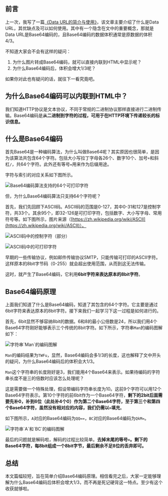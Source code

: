## 前言

上一次，我写了一篇[《Data URL的简介与使用》](http://verymuch.site/2017/12/14/Data-URL%E7%AE%80%E4%BB%8B%E4%B8%8E%E4%BD%BF%E7%94%A8/)，该文章主要介绍了什么是Data URL，其优缺点及可以如何使用。其中有一个隐含在文中的重要概念，那就是Data URL是Base64编码的，且Base64编码的数据体积通常是原数据的体积4/3。

不知道大家会不会有这样的疑问：

1. 为什么图片转成Base64编码，就可以直接内联到HTML中显示呢？
2. 为什么Base64编码后，体积会增大1/3呢？

如果你对此也有疑问的话，就往下一看究竟吧。

<!-- more -->

## 为什么Base64编码可以内联到HTML中？

我们知道HTTP协议是文本协议，不同于常规的二进制协议那样直接进行二进制传输。Base64编码是**从二进制到字符的过程，可用于在HTTP环境下传递较长的标识信息。**

## 什么是Base64编码

首先Base64是一种编码算法，为什么叫做Base64呢？其实原因也很简单，是因为该算法共包含64个字符。包括大小写拉丁字母各26个、数字10个、加号`+`和斜杠`/`，共64个字符。此外还有等号`=`用来作为后缀用途。

字符与索引的对应关系如下图所示。

![Base64编码算法支持的64个可打印字符](http://p8.qhimg.com/t01cd05728cc2469e0a.png)

但，为什么Base64编码算法只支持64个字符呢？

首先，我们先回顾下ASCII码。ASCII码的范围是0-127，其中0-31和127是控制字符，共33个。其余95个，即32-126是可打印字符，包括数字、大小写字母、常用符号等。如下图所示，图片来源（[https://zh.wikipedia.org/wiki/ASCII](https://zh.wikipedia.org/wiki/ASCII)）。

![ASCII码中的控制字符（部分）](http://p7.qhimg.com/t011686deb97b16adb2.png)

![ASCII码中的可打印字符](http://p5.qhimg.com/t01d01e6b27d3c890ef.png)

早期的一些传输协议，例如邮件传输协议SMTP，只能传输可打印的ASCII字符。这样原本的8bit字节码（0-255）就会超出使用范围，从而到这无法传输。

这时，就产生了Base64编码，它利用**6bit字符来表达原本的8bit字符**。

## Base64编码原理

上面我们知道了什么是Base64编码，知道了其包含的64个字符。它主要是通过6bit字符来表达原本的8bit字符。接下来我们一起学习下这一过程是如何进行的。

首先，6bit显然不够容纳8bit的数据。6和8的最小公倍数是24，所以我们用4个Base64字符刚好能够表示三个传统的8bit字符。如下所示，字符串`Man`的编码图解如下：

![字符串\`Man\`的编码图解](http://p0.qhimg.com/t016bbb78cbf25acb9b.png)

`Man`的编码结果为`TWFu`，显然，Base64编码会多1/3的长度，这也解释了文中开头的疑问，为什么Base64编码后的体积会大1/3。

`Man`这个字符串的长度刚好是3，我们能用4个Base64来表示。如果待编码的字符串长度不是三的倍数时应该怎么处理呢？

这是需要做一个特殊处理，假设带编码字符串长度为10。这前9个字符可以用12个Base64字符表示。第10个字符的前6bit作为一个Base64字符，**剩下的2bit后面需要先补0，补到6位（此处补4个0）**作为第二个Base64字符，至于第三个和第四个Base64字符，虽然没有相对应的内容，我们仍需**以`=`填充**。

如下图所示，`A`对应的Base64编码为`QQ==`，`BC`对应的Base64编码为`QkM=`。

![字符串\`A\`和\`BC\`的编码图解](http://p0.qhimg.com/t01155296dad2b34aa0.png)

最后的问题就是解码啦，解码的过程比较简单。**去掉末尾的等号`=`。剩下的Base64字符，每8bit组成一个8bit字节，最后剩余不足8位的丢弃即可。**

## 总结

本文篇幅较短，旨在简单介绍Base64编码原理。相信看完之后，大家一定能够理解为什么Base64编码后体积会增大1/3，而不再是死记硬背这一特点。至少有这个收获就够啦。